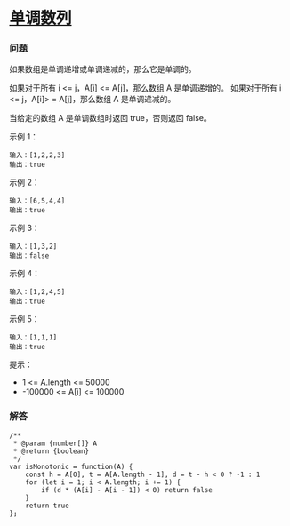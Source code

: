 # [单调数列](https://leetcode-cn.com/problems/monotonic-array)

### 问题

如果数组是单调递增或单调递减的，那么它是单调的。

如果对于所有 i <= j，A[i] <= A[j]，那么数组 A 是单调递增的。 如果对于所有 i <= j，A[i]> = A[j]，那么数组 A 是单调递减的。

当给定的数组 A 是单调数组时返回 true，否则返回 false。



示例 1：

```
输入：[1,2,2,3]
输出：true
```
示例 2：

```
输入：[6,5,4,4]
输出：true
```
示例 3：

```
输入：[1,3,2]
输出：false
```
示例 4：

```
输入：[1,2,4,5]
输出：true
```
示例 5：

```
输入：[1,1,1]
输出：true
```


提示：

* 1 <= A.length <= 50000
* -100000 <= A[i] <= 100000

### 解答

```
/**
 * @param {number[]} A
 * @return {boolean}
 */
var isMonotonic = function(A) {
    const h = A[0], t = A[A.length - 1], d = t - h < 0 ? -1 : 1
    for (let i = 1; i < A.length; i += 1) {
        if (d * (A[i] - A[i - 1]) < 0) return false
    }
    return true
};
```
